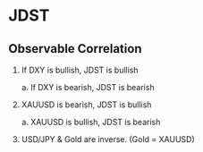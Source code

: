 
# JDST

## Observable Correlation

1. If DXY is bullish, JDST is bullish

      a. If DXY is bearish, JDST is bearish

2. XAUUSD is bearish, JDST is bullish

      a. XAUUSD is bullish, JDST is bearish

3. USD/JPY & Gold are inverse. (Gold = XAUUSD)
